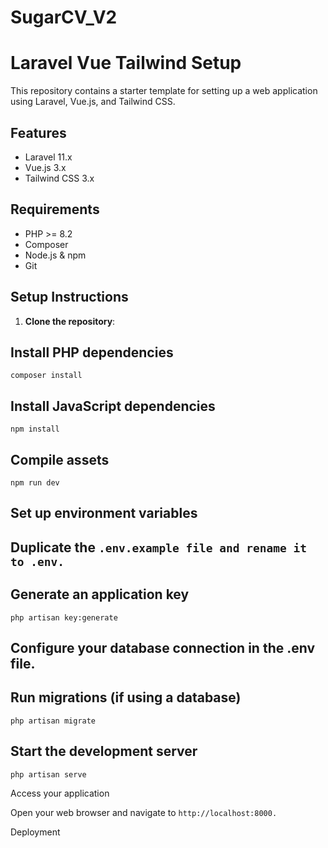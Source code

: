 # SugarCV_V2

# Laravel Vue Tailwind Setup

This repository contains a starter template for setting up a web application using Laravel, Vue.js, and Tailwind CSS.

## Features

- Laravel 11.x
- Vue.js 3.x
- Tailwind CSS 3.x

## Requirements

- PHP >= 8.2
- Composer
- Node.js & npm
- Git

## Setup Instructions

1. **Clone the repository**:

## Install PHP dependencies
```
composer install
```
## Install JavaScript dependencies
```
npm install
```
## Compile assets
```
npm run dev
```
## Set up environment variables

## Duplicate the ``.env.example file and rename it to .env.``

## Generate an application key
```
php artisan key:generate
```
## Configure your database connection in the .env file.

## Run migrations (if using a database)
```
php artisan migrate
```
## Start the development server
```
php artisan serve
```

Access your application

Open your web browser and navigate to ``http://localhost:8000.``

Deployment
